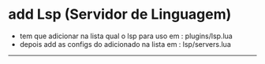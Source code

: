 

# add Lsp (Servidor de Linguagem)
- tem que adicionar na lista qual o lsp para uso em : plugins/lsp.lua
- depois add as configs do adicionado na lista em : lsp/servers.lua

---
